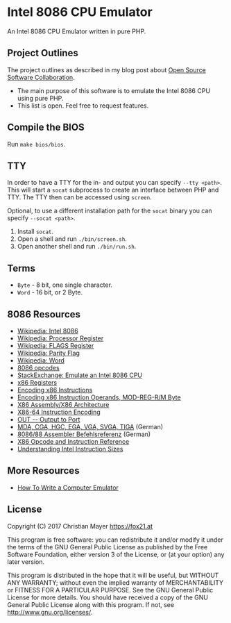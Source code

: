 # Intel 8086 CPU Emulator

An Intel 8086 CPU Emulator written in pure PHP.

## Project Outlines

The project outlines as described in my blog post about [Open Source Software Collaboration](https://blog.fox21.at/2019/02/21/open-source-software-collaboration.html).

- The main purpose of this software is to emulate the Intel 8086 CPU using pure PHP.
- This list is open. Feel free to request features.

## Compile the BIOS

Run `make bios/bios`.

## TTY

In order to have a TTY for the in- and output you can specify `--tty <path>`. This will start a `socat` subprocess to create an interface between PHP and TTY. The TTY then can be accessed using `screen`.

Optional, to use a different installation path for the `socat` binary you can specify `--socat <path>`.

1. Install `socat`.
2. Open a shell and run `./bin/screen.sh`.
3. Open another shell and run `./bin/run.sh`.

## Terms

- `Byte` - 8 bit, one single character.
- `Word` - 16 bit, or 2 Byte.

## 8086 Resources

- [Wikipedia: Intel 8086](https://en.wikipedia.org/wiki/Intel_8086)
- [Wikipedia: Processor Register](https://en.wikipedia.org/wiki/Processor_register)
- [Wikipedia: FLAGS Register](https://en.wikipedia.org/wiki/FLAGS_register)
- [Wikipedia: Parity Flag](https://en.wikipedia.org/wiki/Parity_flag)
- [Wikipedia: Word](https://en.wikipedia.org/wiki/Word_(computer_architecture))
- [8086 opcodes](http://www.mlsite.net/8086/)
- [StackExchange: Emulate an Intel 8086 CPU](https://codegolf.stackexchange.com/questions/4732/emulate-an-intel-8086-cpu)
- [x86 Registers](http://www.eecg.toronto.edu/~amza/www.mindsec.com/files/x86regs.html)
- [Encoding x86 Instructions](https://www-user.tu-chemnitz.de/~heha/viewchm.php/hs/x86.chm/x86.htm)
- [Encoding x86 Instruction Operands, MOD-REG-R/M Byte](http://www.c-jump.com/CIS77/CPU/x86/X77_0060_mod_reg_r_m_byte.htm)
- [X86 Assembly/X86 Architecture](https://en.wikibooks.org/wiki/X86_Assembly/X86_Architecture)
- [X86-64 Instruction Encoding](http://wiki.osdev.org/X86-64_Instruction_Encoding)
- [OUT -- Output to Port](https://pdos.csail.mit.edu/6.828/2010/readings/i386/OUT.htm)
- [MDA, CGA, HGC, EGA, VGA, SVGA, TIGA](https://www.tu-chemnitz.de/informatik/RA/news/stack/kompendium/vortraege_98/grafik/adaptertypen.html) (German)
- [8086/88 Assembler Befehlsreferenz](http://www.i8086.de/asm/8086-88-asm.html) (German)
- [X86 Opcode and Instruction Reference](http://ref.x86asm.net/coder32.html)
- [Understanding Intel Instruction Sizes](https://www.swansontec.com/sintel.html)

## More Resources

- [How To Write a Computer Emulator](https://fms.komkon.org/EMUL8/HOWTO.html)

## License

Copyright (C) 2017 Christian Mayer <https://fox21.at>

This program is free software: you can redistribute it and/or modify it under the terms of the GNU General Public License as published by the Free Software Foundation, either version 3 of the License, or (at your option) any later version.

This program is distributed in the hope that it will be useful, but WITHOUT ANY WARRANTY; without even the implied warranty of MERCHANTABILITY or FITNESS FOR A PARTICULAR PURPOSE. See the GNU General Public License for more details. You should have received a copy of the GNU General Public License along with this program. If not, see <http://www.gnu.org/licenses/>.
